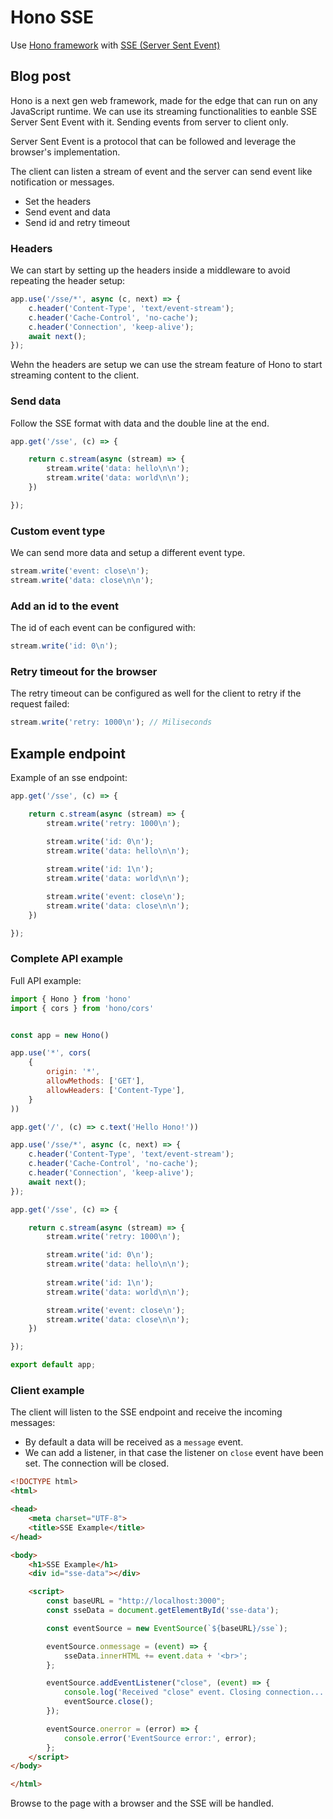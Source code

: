 # Hono SSE

Use [Hono framework](https://hono.dev/) with [SSE (Server Sent Event)](https://developer.mozilla.org/en-US/docs/Web/API/Server-sent_events/Using_server-sent_events)


## Blog post


Hono is a next gen web framework, made for the edge that can run on any JavaScript runtime. We can use its streaming functionalities to eanble SSE Server Sent Event with it. Sending events from server to client only.

Server Sent Event is a protocol that can be followed and leverage the browser's implementation.

The client can listen a stream of event and the server can send event like notification or messages.

- Set the headers
- Send event and data
- Send id and retry timeout

### Headers

We can start by setting up the headers inside a middleware to avoid repeating the header setup:
```javascript
app.use('/sse/*', async (c, next) => {
    c.header('Content-Type', 'text/event-stream');
    c.header('Cache-Control', 'no-cache');
    c.header('Connection', 'keep-alive');
    await next();
});
```

Wehn the headers are setup we can use the stream feature of Hono to start streaming content to the client.

### Send data

Follow the SSE format with data and the double line at the end.

```javascript
app.get('/sse', (c) => {

    return c.stream(async (stream) => {
        stream.write('data: hello\n\n');
        stream.write('data: world\n\n');
    })

});
```

### Custom event type

We can send more data and setup a different event type.

```javascript
stream.write('event: close\n');
stream.write('data: close\n\n');
```


### Add an id to the event

The id of each event can be configured with:
```javascript
stream.write('id: 0\n');
```


### Retry timeout for the browser

The retry timeout can be configured as well for the client to retry if the request failed:
```javascript
stream.write('retry: 1000\n'); // Miliseconds
```

## Example endpoint

Example of an sse endpoint:
```javascript
app.get('/sse', (c) => {

    return c.stream(async (stream) => {
        stream.write('retry: 1000\n');

        stream.write('id: 0\n');
        stream.write('data: hello\n\n');
        
        stream.write('id: 1\n');
        stream.write('data: world\n\n');

        stream.write('event: close\n');
        stream.write('data: close\n\n');
    })

});
```


### Complete API example

Full API example:

```javascript
import { Hono } from 'hono'
import { cors } from 'hono/cors'


const app = new Hono()

app.use('*', cors(
    {
        origin: '*',
        allowMethods: ['GET'],
        allowHeaders: ['Content-Type'],
    }
))

app.get('/', (c) => c.text('Hello Hono!'))

app.use('/sse/*', async (c, next) => {
    c.header('Content-Type', 'text/event-stream');
    c.header('Cache-Control', 'no-cache');
    c.header('Connection', 'keep-alive');
    await next();
});

app.get('/sse', (c) => {

    return c.stream(async (stream) => {
        stream.write('retry: 1000\n');

        stream.write('id: 0\n');
        stream.write('data: hello\n\n');
        
        stream.write('id: 1\n');
        stream.write('data: world\n\n');

        stream.write('event: close\n');
        stream.write('data: close\n\n');
    })

});

export default app;
```


### Client example

The client will listen to the SSE endpoint and receive the incoming messages:

- By default a data will be received as a `message` event.
- We can add a listener, in that case the listener on `close` event have been set. The connection will be closed.



```html
<!DOCTYPE html>
<html>

<head>
    <meta charset="UTF-8">
    <title>SSE Example</title>
</head>

<body>
    <h1>SSE Example</h1>
    <div id="sse-data"></div>

    <script>
        const baseURL = "http://localhost:3000";
        const sseData = document.getElementById('sse-data');

        const eventSource = new EventSource(`${baseURL}/sse`);

        eventSource.onmessage = (event) => {
            sseData.innerHTML += event.data + '<br>';
        };

        eventSource.addEventListener("close", (event) => {
            console.log('Received "close" event. Closing connection...');
            eventSource.close();
        });

        eventSource.onerror = (error) => {
            console.error('EventSource error:', error);
        };
    </script>
</body>

</html>
```


Browse to the page with a browser and the SSE will be handled.


